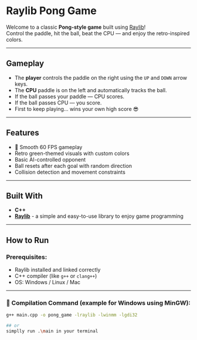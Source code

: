#  Raylib Pong Game

Welcome to a classic **Pong-style game** built using [Raylib](https://www.raylib.com/)!  
Control the paddle, hit the ball, beat the CPU — and enjoy the retro-inspired colors.

---

##  Gameplay

- The **player** controls the paddle on the right using the `UP` and `DOWN` arrow keys.
- The **CPU** paddle is on the left and automatically tracks the ball.
- If the ball passes your paddle — CPU scores.
- If the ball passes CPU — you score.
- First to keep playing... wins your own high score 😎

---

##  Features

- 🚀 Smooth 60 FPS gameplay
-  Retro green-themed visuals with custom colors
-  Basic AI-controlled opponent
-  Ball resets after each goal with random direction
-  Collision detection and movement constraints

---

##  Built With

- **C++**
- **[Raylib](https://www.raylib.com/)** - a simple and easy-to-use library to enjoy game programming

---

##  How to Run

###  Prerequisites:
- Raylib installed and linked correctly
- C++ compiler (like `g++` or `clang++`)
- OS: Windows / Linux / Mac

---

### 🔧 Compilation Command (example for Windows using MinGW):
```bash
g++ main.cpp -o pong_game -lraylib -lwinmm -lgdi32

## or
simplly run .\main in your terminal

